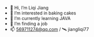 - 👋 Hi, I’m Liqi Jiang
- 🍰 I’m interested in baking cakes
- 🍵 I’m currently learning JAVA
- 💞️ I’m finding a job
- 📫 569711274@qq.com / 🛰️  jiangliqi77

<!---
Sylvia-778/Sylvia-778 is a ✨ special ✨ repository because its `README.md` (this file) appears on your GitHub profile.
You can click the Preview link to take a look at your changes.
--->
